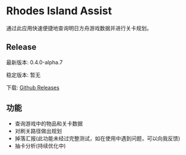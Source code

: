 # Rhodes Island Assist

通过此应用快速便捷地查询明日方舟游戏数据并进行关卡规划。

## Release

最新版本: 0.4.0-alpha.7

稳定版本: 暂无

下载: [Github Releases](https://github.com/KevinT3Hu/RhodesIslandAssist/releases)

## 功能

- 查询游戏中的物品和关卡数据
- 对刷关路径做出规划
- 掉落汇报(此功能未经过完整测试，如在使用中遇到问题，可以向我反馈)
- 抽卡分析(持续优化中)